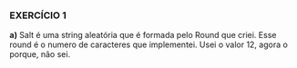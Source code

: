### EXERCÍCIO 1

**a)** Salt é uma string aleatória que é formada pelo Round que criei. Esse round é o numero de caracteres que implementei. Usei o valor 12, agora o porque, não sei.




